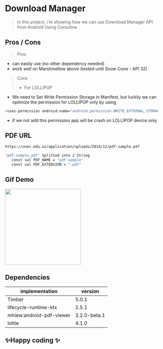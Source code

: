 # Download Manager
> In this project, i'm showing how we can use Download Manager API from Android Using Coroutine

## Pros / Cons
> Pros
- can easily use (no other dependency needed)
- work well on Marshmellow above (tested until Snow Cone - API 32)

> Cons
> - For LOLLIPOP
- We need to Set Write Permission Storage in Manifest, but luckily we can optimize the permission for LOLLIPOP only by using
```sh
<uses-permission android:name="android.permission.WRITE_EXTERNAL_STORAGE" android:maxSdkVersion="21"/>
```
- if we not add this permission app will be crash on LOLLIPOP device only


## PDF URL
```sh
https://unec.edu.az/application/uploads/2014/12/pdf-sample.pdf

"pdf-sample.pdf" Splitted into 2 String
   const val PDF_NAME = "pdf-sample"
   const val PDF_EXTENSION = ".pdf"
```

## Gif Demo
<img src="https://user-images.githubusercontent.com/13301518/189175054-43c0e8b6-e075-46f9-93ea-eb0ba7637ff6.gif" width="250"/>



## Dependencies
| implementation | version |
| ------ | ------ |
| Timber |5.0.1 |
| lifecycle-runtime-ktx |2.5.1|
| mhiew:android-pdf-viewer |3.2.0-beta.1|
| lottie|4.1.0|


## ✨Happy coding ✨
